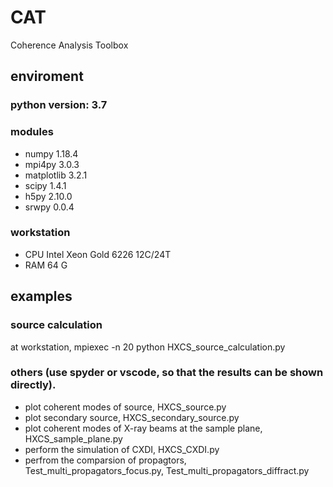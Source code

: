 # CAT
Coherence Analysis Toolbox

## enviroment

### python version: 3.7
### modules 
- numpy 1.18.4 
- mpi4py 3.0.3 
- matplotlib 3.2.1 
- scipy 1.4.1 
- h5py 2.10.0 
- srwpy 0.0.4
### workstation 
- CPU Intel Xeon Gold 6226 12C/24T
- RAM 64 G

## examples
### source calculation
at workstation, mpiexec -n 20 python HXCS_source_calculation.py

### others (use spyder or vscode, so that the results can be shown directly).
- plot coherent modes of source, HXCS_source.py 
- plot secondary source, HXCS_secondary_source.py
- plot coherent modes of X-ray beams at the sample plane, HXCS_sample_plane.py
- perform the simulation of CXDI, HXCS_CXDI.py
- perfrom the comparsion of propagtors, Test_multi_propagators_focus.py, Test_multi_propagators_diffract.py
